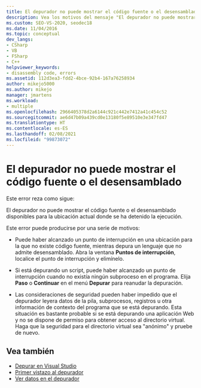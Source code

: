 ```yaml
---
title: El depurador no puede mostrar el código fuente o el desensamblado
description: Vea los motivos del mensaje "El depurador no puede mostrar el código fuente o el desensamblado disponibles para la ubicación actual donde se ha detenido la ejecución".
ms.custom: SEO-VS-2020, seodec18
ms.date: 11/04/2016
ms.topic: conceptual
dev_langs:
- CSharp
- VB
- FSharp
- C++
helpviewer_keywords:
- disassembly code, errors
ms.assetid: 112d3ea3-fdd2-4bce-92b4-167a76258934
author: mikejo5000
ms.author: mikejo
manager: jmartens
ms.workload:
- multiple
ms.openlocfilehash: 2966405378d2a6144c921c442e7412a41c454c52
ms.sourcegitcommit: ae6d47b09a439cd0e13180f5e89510e3e347fd47
ms.translationtype: HT
ms.contentlocale: es-ES
ms.lasthandoff: 02/08/2021
ms.locfileid: "99873072"
---
```

# <a name="debugger-cannot-display-source-code-or-disassembly"></a>El depurador no puede mostrar el código fuente o el desensamblado
Este error reza como sigue:

 El depurador no puede mostrar el código fuente o el desensamblado disponibles para la ubicación actual donde se ha detenido la ejecución.

 Este error puede producirse por una serie de motivos:

- Puede haber alcanzado un punto de interrupción en una ubicación para la que no existe código fuente, mientras depura un lenguaje que no admite desensamblado. Abra la ventana **Puntos de interrupción**, localice el punto de interrupción y elimínelo.

- Si está depurando un script, puede haber alcanzado un punto de interrupción cuando no existía ningún subproceso en el programa. Elija **Paso** o **Continuar** en el menú **Depurar** para reanudar la depuración.

- Las consideraciones de seguridad pueden haber impedido que el depurador leyera datos de la pila, subprocesos, registros u otra información de contexto del programa que se está depurando. Esta situación es bastante probable si se está depurando una aplicación Web y no se dispone de permiso para obtener acceso al directorio virtual. Haga que la seguridad para el directorio virtual sea "anónimo" y pruebe de nuevo.

## <a name="see-also"></a>Vea también
- [Depurar en Visual Studio](../debugger/index.yml)
- [Primer vistazo al depurador](../debugger/debugger-feature-tour.md)
- [Ver datos en el depurador](../debugger/viewing-data-in-the-debugger.md)